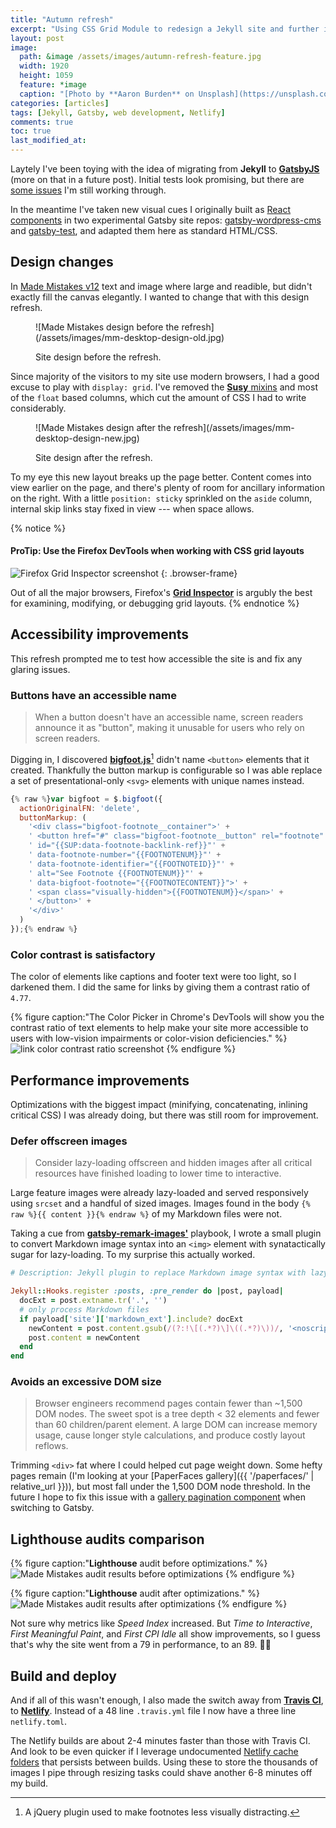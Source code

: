 ```yaml
---
title: "Autumn refresh"
excerpt: "Using CSS Grid Module to redesign a Jekyll site and further improve performance and accessibility."
layout: post
image:
  path: &image /assets/images/autumn-refresh-feature.jpg
  width: 1920
  height: 1059
  feature: *image
  caption: "[Photo by **Aaron Burden** on Unsplash](https://unsplash.com/photos/Ndc6FS9v_hw?utm_source=unsplash&utm_medium=referral&utm_content=creditCopyText)"
categories: [articles]
tags: [Jekyll, Gatsby, web development, Netlify]
comments: true
toc: true
last_modified_at:
---
```


Laytely I've been toying with the idea of migrating from **Jekyll** to [**GatsbyJS**](https://www.gatsbyjs.org/) (more on that in a future post). Initial tests look promising, but there are [some issues](https://github.com/mmistakes/gatsby-test/issues/1) I'm still working through.

In the meantime I've taken new visual cues I originally built as [React components](https://reactjs.org/docs/react-component.html) in two experimental Gatsby site repos: [gatsby-wordpress-cms](https://github.com/mmistakes/gatsby-wordpress-cms) and [gatsby-test](https://github.com/mmistakes/gatsby-test), and adapted them here as standard HTML/CSS.

## Design changes

In [Made Mistakes v12](https://github.com/mmistakes/made-mistakes-jekyll/releases/tag/12.0.0) text and image where large and readible, but didn't exactly fill the canvas elegantly. I wanted to change that with this design refresh.

<figure>
<p class="browser-frame">
![Made Mistakes design before the refresh](/assets/images/mm-desktop-design-old.jpg)
</p>
<figcaption>Site design before the refresh.</figcaption>
</figure>

Since majority of the visitors to my site use modern browsers, I had a good excuse to play with `display: grid`. I've removed the [**Susy** mixins](http://oddbird.net/susy/) and most of the `float` based columns, which cut the amount of CSS I had to write considerably.

<figure>
<p class="browser-frame">
![Made Mistakes design after the refresh](/assets/images/mm-desktop-design-new.jpg)
</p>
<figcaption>Site design after the refresh.</figcaption>
</figure>

To my eye this new layout breaks up the page better. Content comes into view earlier on the page, and there's plenty of room for ancillary information on the right. With a little `position: sticky` sprinkled on the `aside` column, internal skip links stay fixed in view --- when space allows.

{% notice %}
#### ProTip: Use the Firefox DevTools when working with CSS grid layouts

![Firefox Grid Inspector screenshot](/assets/images/firefox-grid-inspector-screenshot.jpg)
{: .browser-frame}

Out of all the major browsers, Firefox's [**Grid Inspector**](https://developer.mozilla.org/en-US/docs/Tools/Page_Inspector/How_to/Examine_grid_layouts) is argubly the best for examining, modifying, or debugging grid layouts.
{% endnotice %}

## Accessibility improvements

This refresh prompted me to test how accessible the site is and fix any glaring issues.

### Buttons have an accessible name

> When a button doesn't have an accessible name, screen readers announce it as "button", making it unusable for users who rely on screen readers.

Digging in, I discovered [**bigfoot.js**](http://bigfootjs.com/)[^bigfoot] didn't name `<button>` elements that it created. Thankfully the button markup is configurable so I was able replace a set of presentational-only `<svg>` elements with unique names instead.

[^bigfoot]: A jQuery plugin used to make footnotes less visually distracting.

```javascript
{% raw %}var bigfoot = $.bigfoot({
  actionOriginalFN: 'delete',
  buttonMarkup: (
    '<div class="bigfoot-footnote__container">' +
    ' <button href="#" class="bigfoot-footnote__button" rel="footnote"' +
    ' id="{{SUP:data-footnote-backlink-ref}}"' +
    ' data-footnote-number="{{FOOTNOTENUM}}"' +
    ' data-footnote-identifier="{{FOOTNOTEID}}"' +
    ' alt="See Footnote {{FOOTNOTENUM}}"' +
    ' data-bigfoot-footnote="{{FOOTNOTECONTENT}}">' +
    ' <span class="visually-hidden">{{FOOTNOTENUM}}</span>' +
    ' </button>' +
    '</div>'
  )
});{% endraw %}
```

### Color contrast is satisfactory

The color of elements like captions and footer text were too light, so I darkened them. I did the same for links by giving them a contrast ratio of `4.77`.

{% figure caption:"The Color Picker in Chrome's DevTools will show you the contrast ratio of text elements to help make your site more accessible to users with low-vision impairments or color-vision deficiencies." %}
![link color contrast ratio screenshot](/assets/images/mm-link-color-contrast-raio.png)
{% endfigure %}

## Performance improvements

Optimizations with the biggest impact (minifying, concatenating, inlining critical CSS) I was already doing, but there was still room for improvement.

### Defer offscreen images

> Consider lazy-loading offscreen and hidden images after all critical resources have finished loading to lower time to interactive.

Large feature images were already lazy-loaded and served responsively using `srcset` and a handful of sized images. Images found in the body `{% raw %}{{ content }}{% endraw %}` of my Markdown files were not.

Taking a cue from [**gatsby-remark-images'**](https://github.com/gatsbyjs/gatsby/tree/master/packages/gatsby-remark-images) playbook, I wrote a small plugin to convert Markdown image syntax into an `<img>` element with synatactically sugar for lazy-loading. To my surprise this actually worked.

```ruby
# Description: Jekyll plugin to replace Markdown image syntax with lazy-load HTML markup

Jekyll::Hooks.register :posts, :pre_render do |post, payload|
  docExt = post.extname.tr('.', '')
  # only process Markdown files
  if payload['site']['markdown_ext'].include? docExt
    newContent = post.content.gsub(/(?:!\[(.*?)\]\((.*?)\))/, '<noscript><img src="\2"></noscript><img src="data:image/gif;base64,R0lGODlhAQABAAAAACH5BAEKAAEALAAAAAABAAEAAAICTAEAOw==" data-src="\2" alt="\1" class="lazyload fade-in">')
    post.content = newContent
  end
end
```

### Avoids an excessive DOM size

> Browser engineers recommend pages contain fewer than ~1,500 DOM nodes. The sweet spot is a tree depth < 32 elements and fewer than 60 children/parent element. A large DOM can increase memory usage, cause longer style calculations, and produce costly layout reflows.

Trimming `<div>` fat where I could helped cut page weight down. Some hefty pages remain (I'm looking at your [PaperFaces gallery]({{ '/paperfaces/' | relative_url }})), but most fall under the 1,500 DOM node threshold. In the future I hope to fix this issue with a [gallery pagination component](https://awesome-lewin-0d1356.netlify.com/grid-example/) when switching to Gatsby.

## Lighthouse audits comparison

{% figure caption:"**Lighthouse** audit before optimizations." %}
![Made Mistakes audit results before optimizations](/assets/images/mm-lighthouse-audit-before.png)
{% endfigure %}

{% figure caption:"**Lighthouse** audit after optimizations." %}
![Made Mistakes audit results after optimizations](/assets/images/mm-lighthouse-audit-after.png)
{% endfigure %}

Not sure why metrics like *Speed Index* increased. But *Time to Interactive*, *First Meaningful Paint*, and *First CPI Idle* all show improvements, so I guess that's why the site went from a 79 in performance, to an 89. :man_shrugging:

## Build and deploy

And if all of this wasn't enough, I also made the switch away from [**Travis CI**](https://travis-ci.org/), to [**Netlify**](https://www.netlify.com/). Instead of a 48 line `.travis.yml` file I now have a three line `netlify.toml`.

The Netlify builds are about 2-4 minutes faster than those with Travis CI. And look to be even quicker if I leverage undocumented [Netlify cache folders](https://www.contentful.com/blog/2018/05/17/faster-static-site-builds-part-one-process-only-what-you-need/#caching-for-the-win) that persists between builds. Using these to store the thousands of images I pipe through resizing tasks could shave another 6-8 minutes off my build.
